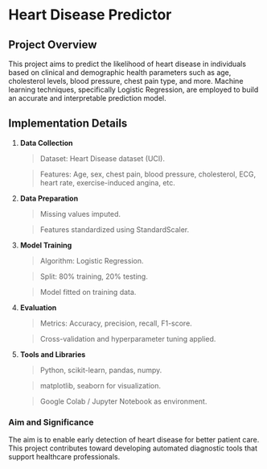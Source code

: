 # **Heart Disease Predictor**

## **Project Overview**

This project aims to predict the likelihood of heart disease in individuals based on clinical and demographic health parameters such as age, cholesterol levels, blood pressure, chest pain type, and more. Machine learning techniques, specifically Logistic Regression, are employed to build an accurate and interpretable prediction model.

## **Implementation Details**
1. **Data Collection**
   >Dataset: Heart Disease dataset (UCI).
   
   >Features: Age, sex, chest pain, blood pressure, cholesterol, ECG, heart rate, exercise-induced angina, etc.
2. **Data Preparation**
   >Missing values imputed.
   
   >Features standardized using StandardScaler.
3. **Model Training**
   >Algorithm: Logistic Regression.
   
   >Split: 80% training, 20% testing.
   
   >Model fitted on training data.
4. **Evaluation**
   >Metrics: Accuracy, precision, recall, F1-score.
   
   >Cross-validation and hyperparameter tuning applied.
5. **Tools and Libraries**
   >Python, scikit-learn, pandas, numpy.
   
   >matplotlib, seaborn for visualization.
   
   >Google Colab / Jupyter Notebook as environment.

   
### **Aim and Significance**

   The aim is to enable early detection of heart disease for better patient care. This project contributes toward developing automated diagnostic tools that support    healthcare professionals.
